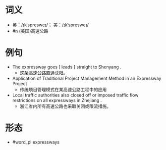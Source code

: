 # 词义
- 英：/ɪkˈspresweɪ/； 美：/ɪkˈspresweɪ/
- #n (美国)高速公路
# 例句
- The expressway goes [ leads ] straight to Shenyang .
	- 这条高速公路直通沈阳。
- Application of Traditional Project Management Method in an Expressway Project
	- 传统项目管理模式在某高速公路工程中的应用
- Local traffic authorities also closed off or imposed traffic flow restrictions on all expressways in Zhejiang .
	- 浙江省内所有高速公路也采取关闭或限流措施。
# 形态
- #word_pl expressways
